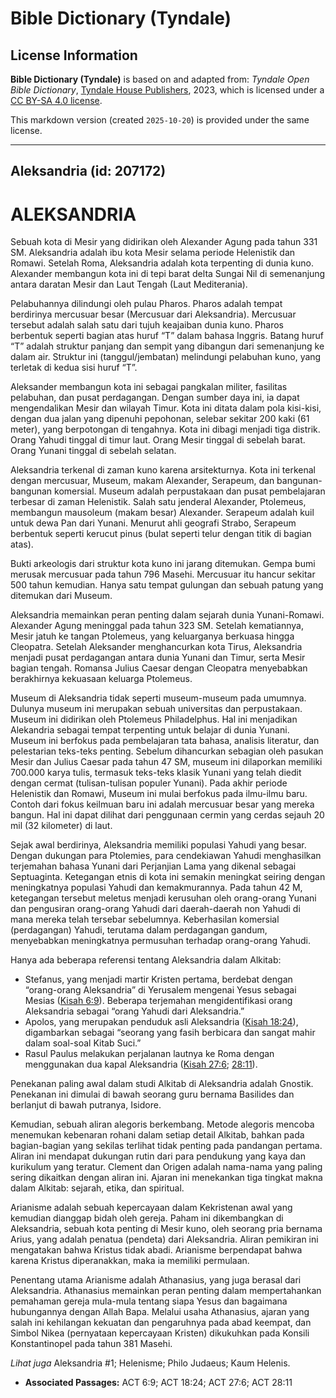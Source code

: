 # Bible Dictionary (Tyndale)

## License Information

**Bible Dictionary (Tyndale)** is based on and adapted from: _Tyndale Open Bible Dictionary_, [Tyndale House Publishers](https://tyndaleopenresources.com/), 2023, which is licensed under a [CC BY-SA 4.0 license](https://creativecommons.org/licenses/by-sa/4.0/legalcode.en).

This markdown version (created `2025-10-20`) is provided under the same license.



--------------------------------

## Aleksandria (id: 207172)

ALEKSANDRIA
===========

Sebuah kota di Mesir yang didirikan oleh Alexander Agung pada tahun 331 SM. Aleksandria adalah ibu kota Mesir selama periode Helenistik dan Romawi. Setelah Roma, Aleksandria adalah kota terpenting di dunia kuno. Alexander membangun kota ini di tepi barat delta Sungai Nil di semenanjung antara daratan Mesir dan Laut Tengah (Laut Mediterania). 

Pelabuhannya dilindungi oleh pulau Pharos. Pharos adalah tempat berdirinya mercusuar besar (Mercusuar dari Aleksandria). Mercusuar tersebut adalah salah satu dari tujuh keajaiban dunia kuno. Pharos berbentuk seperti bagian atas huruf “T” dalam bahasa Inggris. Batang huruf “T” adalah struktur panjang dan sempit yang dibangun dari semenanjung ke dalam air. Struktur ini (tanggul/jembatan) melindungi pelabuhan kuno, yang terletak di kedua sisi huruf “T”.

Aleksander membangun kota ini sebagai pangkalan militer, fasilitas pelabuhan, dan pusat perdagangan. Dengan sumber daya ini, ia dapat mengendalikan Mesir dan wilayah Timur. Kota ini ditata dalam pola kisi\-kisi, dengan dua jalan yang dipenuhi pepohonan, selebar sekitar 200 kaki (61 meter), yang berpotongan di tengahnya. Kota ini dibagi menjadi tiga distrik. Orang Yahudi tinggal di timur laut. Orang Mesir tinggal di sebelah barat. Orang Yunani tinggal di sebelah selatan.

Aleksandria terkenal di zaman kuno karena arsitekturnya. Kota ini terkenal dengan mercusuar, Museum, makam Alexander, Serapeum, dan bangunan\-bangunan komersial. Museum adalah perpustakaan dan pusat pembelajaran terbesar di zaman Helenistik. Salah satu jenderal Alexander, Ptolemeus, membangun mausoleum (makam besar) Alexander. Serapeum adalah kuil untuk dewa Pan dari Yunani. Menurut ahli geografi Strabo, Serapeum berbentuk seperti kerucut pinus (bulat seperti telur dengan titik di bagian atas).

Bukti arkeologis dari struktur kota kuno ini jarang ditemukan. Gempa bumi merusak mercusuar pada tahun 796 Masehi. Mercusuar itu hancur sekitar 500 tahun kemudian. Hanya satu tempat gulungan dan sebuah patung yang ditemukan dari Museum.

Aleksandria memainkan peran penting dalam sejarah dunia Yunani\-Romawi. Alexander Agung meninggal pada tahun 323 SM. Setelah kematiannya, Mesir jatuh ke tangan Ptolemeus, yang keluarganya berkuasa hingga Cleopatra. Setelah Aleksander menghancurkan kota Tirus, Aleksandria menjadi pusat perdagangan antara dunia Yunani dan Timur, serta Mesir bagian tengah. Romansa Julius Caesar dengan Cleopatra menyebabkan berakhirnya kekuasaan keluarga Ptolemeus.

Museum di Aleksandria tidak seperti museum\-museum pada umumnya. Dulunya museum ini merupakan sebuah universitas dan perpustakaan. Museum ini didirikan oleh Ptolemeus Philadelphus. Hal ini menjadikan Alekandria sebagai tempat terpenting untuk belajar di dunia Yunani. Museum ini berfokus pada pembelajaran tata bahasa, analisis literatur, dan pelestarian teks\-teks penting. Sebelum dihancurkan sebagian oleh pasukan Mesir dan Julius Caesar pada tahun 47 SM, museum ini dilaporkan memiliki 700\.000 karya tulis, termasuk teks\-teks klasik Yunani yang telah diedit dengan cermat (tulisan\-tulisan populer Yunani). Pada akhir periode Helenistik dan Romawi, Museum ini mulai berfokus pada ilmu\-ilmu baru. Contoh dari fokus keilmuan baru ini adalah mercusuar besar yang mereka bangun. Hal ini dapat dilihat dari penggunaan cermin yang cerdas sejauh 20 mil (32 kilometer) di laut.

Sejak awal berdirinya, Aleksandria memiliki populasi Yahudi yang besar. Dengan dukungan para Ptolemies, para cendekiawan Yahudi menghasilkan terjemahan bahasa Yunani dari Perjanjian Lama yang dikenal sebagai Septuaginta. Ketegangan etnis di kota ini semakin meningkat seiring dengan meningkatnya populasi Yahudi dan kemakmurannya. Pada tahun 42 M, ketegangan tersebut meletus menjadi kerusuhan oleh orang\-orang Yunani dan pengusiran orang\-orang Yahudi dari daerah\-daerah non Yahudi di mana mereka telah tersebar sebelumnya. Keberhasilan komersial (perdagangan) Yahudi, terutama dalam perdagangan gandum, menyebabkan meningkatnya permusuhan terhadap orang\-orang Yahudi.

Hanya ada beberapa referensi tentang Aleksandria dalam Alkitab:

* Stefanus, yang menjadi martir Kristen pertama, berdebat dengan “orang\-orang Aleksandria” di Yerusalem mengenai Yesus sebagai Mesias ([Kisah 6:9](https://ref.ly/Acts6:9)). Beberapa terjemahan mengidentifikasi orang Aleksandria sebagai “orang Yahudi dari Aleksandria.”
* Apolos, yang merupakan penduduk asli Aleksandria ([Kisah 18:24](https://ref.ly/Acts18:24)), digambarkan sebagai “seorang yang fasih berbicara dan sangat mahir dalam soal\-soal Kitab Suci.”
* Rasul Paulus melakukan perjalanan lautnya ke Roma dengan menggunakan dua kapal Aleksandria ([Kisah 27:6](https://ref.ly/Acts27:6); [28:11](https://ref.ly/Acts28:11)).

Penekanan paling awal dalam studi Alkitab di Aleksandria adalah Gnostik. Penekanan ini dimulai di bawah seorang guru bernama Basilides dan berlanjut di bawah putranya, Isidore. 

Kemudian, sebuah aliran alegoris berkembang. Metode alegoris mencoba menemukan kebenaran rohani dalam setiap detail Alkitab, bahkan pada bagian\-bagian yang sekilas terlihat tidak penting pada pandangan pertama. Aliran ini mendapat dukungan rutin dari para pendukung yang kaya dan kurikulum yang teratur. Clement dan Origen adalah nama\-nama yang paling sering dikaitkan dengan aliran ini. Ajaran ini menekankan tiga tingkat makna dalam Alkitab: sejarah, etika, dan spiritual.

Arianisme adalah sebuah kepercayaan dalam Kekristenan awal yang kemudian dianggap bidah oleh gereja. Paham ini dikembangkan di Aleksandria, sebuah kota penting di Mesir kuno, oleh seorang pria bernama Arius, yang adalah penatua (pendeta) dari Aleksandria. Aliran pemikiran ini mengatakan bahwa Kristus tidak abadi. Arianisme berpendapat bahwa karena Kristus diperanakkan, maka ia memiliki permulaan. 

Penentang utama Arianisme adalah Athanasius, yang juga berasal dari Aleksandria. Athanasius memainkan peran penting dalam mempertahankan pemahaman gereja mula\-mula tentang siapa Yesus dan bagaimana hubungannya dengan Allah Bapa. Melalui usaha Athanasius, ajaran yang salah ini kehilangan kekuatan dan pengaruhnya pada abad keempat, dan Simbol Nikea (pernyataan kepercayaan Kristen) dikukuhkan pada Konsili Konstantinopel pada tahun 381 Masehi. 

*Lihat juga* Aleksandria \#1; Helenisme; Philo Judaeus; Kaum Helenis.

* **Associated Passages:** ACT 6:9; ACT 18:24; ACT 27:6; ACT 28:11

